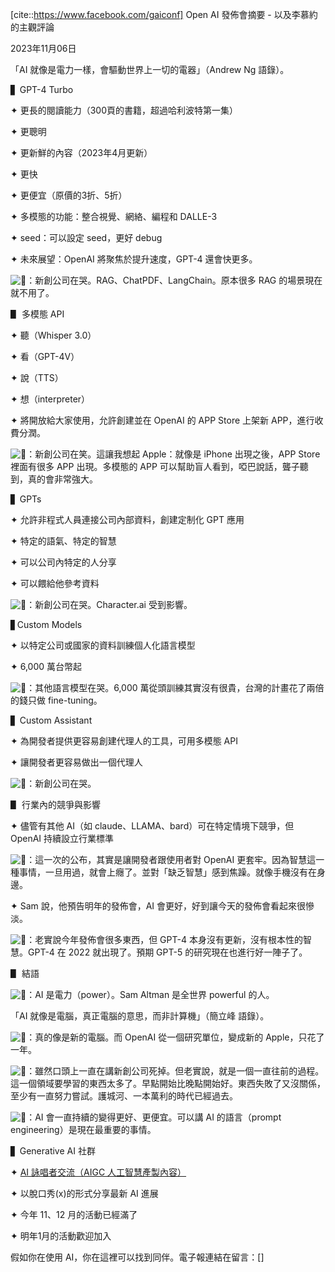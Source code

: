[cite::https://www.facebook.com/gaiconf]
Open AI 發佈會摘要 - 以及李慕約的主觀評論

2023年11月06日

「AI 就像是電力一樣，會驅動世界上一切的電器」（Andrew Ng 語錄）。

▋ GPT-4 Turbo

✦ 更長的閱讀能力（300頁的書籍，超過哈利波特第一集）

✦ 更聰明

✦ 更新鮮的內容（2023年4月更新）

✦ 更快

✦ 更便宜（原價的3折、5折）

✦ 多模態的功能：整合視覺、網絡、編程和 DALLE-3

✦ seed：可以設定 seed，更好 debug

✦ 未來展望：OpenAI 將聚焦於提升速度，GPT-4 還會快更多。

![🤔](https://static.xx.fbcdn.net/images/emoji.php/v9/t8d/1.5/16/1f914.png)：新創公司在哭。RAG、ChatPDF、LangChain。原本很多 RAG 的場景現在就不用了。

▋ 多模態 API

✦ 聽（Whisper 3.0）

✦ 看（GPT-4V）

✦ 說（TTS）

✦ 想（interpreter）

✦ 將開放給大家使用，允許創建並在 OpenAI 的 APP Store 上架新 APP，進行收費分潤。

![🤔](https://static.xx.fbcdn.net/images/emoji.php/v9/t8d/1.5/16/1f914.png)：新創公司在笑。這讓我想起 Apple：就像是 iPhone 出現之後，APP Store 裡面有很多 APP 出現。多模態的 APP 可以幫助盲人看到，啞巴說話，聾子聽到，真的會非常強大。

▋ GPTs

✦ 允許非程式人員連接公司內部資料，創建定制化 GPT 應用

✦ 特定的語氣、特定的智慧

✦ 可以公司內特定的人分享

✦ 可以餵給他參考資料

![🤔](https://static.xx.fbcdn.net/images/emoji.php/v9/t8d/1.5/16/1f914.png)：新創公司在哭。Character.ai 受到影響。

▋Custom Models

✦ 以特定公司或國家的資料訓練個人化語言模型

✦ 6,000 萬台幣起

![🤔](https://static.xx.fbcdn.net/images/emoji.php/v9/t8d/1.5/16/1f914.png)：其他語言模型在哭。6,000 萬從頭訓練其實沒有很貴，台灣的計畫花了兩倍的錢只做 fine-tuning。

▋ Custom Assistant

✦ 為開發者提供更容易創建代理人的工具，可用多模態 API

✦ 讓開發者更容易做出一個代理人

![🤔](https://static.xx.fbcdn.net/images/emoji.php/v9/t8d/1.5/16/1f914.png)：新創公司在哭。

▋ 行業內的競爭與影響

✦ 儘管有其他 AI（如 claude、LLAMA、bard）可在特定情境下競爭，但 OpenAI 持續設立行業標準

![🤔](https://static.xx.fbcdn.net/images/emoji.php/v9/t8d/1.5/16/1f914.png)：這一次的公布，其實是讓開發者跟使用者對 OpenAI 更套牢。因為智慧這一種事情，一旦用過，就會上癮了。並對「缺乏智慧」感到焦躁。就像手機沒有在身邊。

✦ Sam 說，他預告明年的發佈會，AI 會更好，好到讓今天的發佈會看起來很慘淡。

![🤔](https://static.xx.fbcdn.net/images/emoji.php/v9/t8d/1.5/16/1f914.png)：老實說今年發佈會很多東西，但 GPT-4 本身沒有更新，沒有根本性的智慧。GPT-4 在 2022 就出現了。預期 GPT-5 的研究現在也進行好一陣子了。

▋ 結語

![🤔](https://static.xx.fbcdn.net/images/emoji.php/v9/t8d/1.5/16/1f914.png)：AI 是電力（power）。Sam Altman 是全世界 powerful 的人。

「AI 就像是電腦，真正電腦的意思，而非計算機」（簡立峰 語錄）。

![🤔](https://static.xx.fbcdn.net/images/emoji.php/v9/t8d/1.5/16/1f914.png)：真的像是新的電腦。而 OpenAI 從一個研究單位，變成新的 Apple，只花了一年。

![🤔](https://static.xx.fbcdn.net/images/emoji.php/v9/t8d/1.5/16/1f914.png)：雖然口頭上一直在講新創公司死掉。但老實說，就是一個一直往前的過程。這一個領域要學習的東西太多了。早點開始比晚點開始好。東西失敗了又沒關係，至少有一直努力嘗試。護城河、一本萬利的時代已經過去。

![🤔](https://static.xx.fbcdn.net/images/emoji.php/v9/t8d/1.5/16/1f914.png)：AI 會一直持續的變得更好、更便宜。可以講 AI 的語言（prompt engineering）是現在最重要的事情。

▋ Generative AI 社群

✦ [AI 詠唱者交流（AIGC 人工智慧產製內容）](https://www.facebook.com/groups/aigcstation/?__cft__[0]=AZXNlgbusXVX-3dbY59RRiwag9hfMG21kWVEFbZWHNw3Zp4MTpSV6pZcPanwP-vfcO1nM8nTIUYt-mwHN4do8CsEPp0x-HVQzm5Gy_FDYs3dQV2K6w6DDiyS5wFRJolddNZbDXvmqdpg4jRETcJpHJ_zrVeHQuHWA0zlKk4nVr-NKd7xM90YOo4ibjvXKyRUsPFwdG-MmYBAaoSQ1rA2rgMA&__tn__=-UK-y-R)

✦ 以脫口秀(x)的形式分享最新 AI 進展

✦ 今年 11、12 月的活動已經滿了

✦ 明年1月的活動歡迎加入

假如你在使用 AI，你在這裡可以找到同伴。電子報連結在留言：[]
